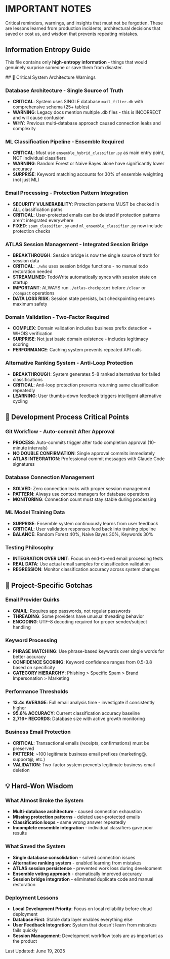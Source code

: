 # IMPORTANT NOTES

Critical reminders, warnings, and insights that must not be forgotten. These are lessons learned from production incidents, architectural decisions that saved or cost us, and wisdom that prevents repeating mistakes.

## Information Entropy Guide

This file contains only **high-entropy information** - things that would genuinely surprise someone or save them from disaster.

<IMPORTANT>
## 🚨 Critical System Architecture Warnings

### Database Architecture - Single Source of Truth
- **CRITICAL**: System uses SINGLE database `mail_filter.db` with comprehensive schema (25+ tables)
- **WARNING**: Legacy docs mention multiple .db files - this is INCORRECT and will cause confusion
- **WHY**: Previous multi-database approach caused connection leaks and complexity

### ML Classification Pipeline - Ensemble Required
- **CRITICAL**: Must use `ensemble_hybrid_classifier.py` as main entry point, NOT individual classifiers
- **WARNING**: Random Forest or Naive Bayes alone have significantly lower accuracy
- **SURPRISE**: Keyword matching accounts for 30% of ensemble weighting (not just ML)

### Email Processing - Protection Pattern Integration
- **SECURITY VULNERABILITY**: Protection patterns MUST be checked in ALL classification paths
- **CRITICAL**: User-protected emails can be deleted if protection patterns aren't integrated everywhere
- **FIXED**: `spam_classifier.py` and `ml_ensemble_classifier.py` now include protection checks

### ATLAS Session Management - Integrated Session Bridge
- **BREAKTHROUGH**: Session bridge is now the single source of truth for session data
- **CRITICAL**: `./who` uses session bridge functions - no manual todo restoration needed
- **STREAMLINED**: TodoWrite automatically syncs with session state on startup
- **IMPORTANT**: ALWAYS run `./atlas-checkpoint` before `/clear` or `/compact` operations
- **DATA LOSS RISK**: Session state persists, but checkpointing ensures maximum safety

### Domain Validation - Two-Factor Required
- **COMPLEX**: Domain validation includes business prefix detection + WHOIS verification
- **SURPRISE**: Not just basic domain existence - includes legitimacy scoring
- **PERFORMANCE**: Caching system prevents repeated API calls

### Alternative Ranking System - Anti-Loop Protection
- **BREAKTHROUGH**: System generates 5-8 ranked alternatives for failed classifications
- **CRITICAL**: Anti-loop protection prevents returning same classification repeatedly
- **LEARNING**: User thumbs-down feedback triggers intelligent alternative cycling

## 🔧 Development Process Critical Points

### Git Workflow - Auto-commit After Approval
- **PROCESS**: Auto-commits trigger after todo completion approval (10-minute intervals)
- **NO DOUBLE CONFIRMATION**: Single approval commits immediately
- **ATLAS INTEGRATION**: Professional commit messages with Claude Code signatures

### Database Connection Management
- **SOLVED**: Zero connection leaks with proper session management
- **PATTERN**: Always use context managers for database operations
- **MONITORING**: Connection count must stay stable during processing

### ML Model Training Data
- **SURPRISE**: Ensemble system continuously learns from user feedback
- **CRITICAL**: User validation responses feed back into training pipeline
- **BALANCE**: Random Forest 40%, Naive Bayes 30%, Keywords 30%

### Testing Philosophy
- **INTEGRATION OVER UNIT**: Focus on end-to-end email processing tests
- **REAL DATA**: Use actual email samples for classification validation
- **REGRESSION**: Monitor classification accuracy across system changes

## 🎯 Project-Specific Gotchas

### Email Provider Quirks
- **GMAIL**: Requires app passwords, not regular passwords
- **THREADING**: Some providers have unusual threading behavior
- **ENCODING**: UTF-8 decoding required for proper sender/subject handling

### Keyword Processing
- **PHRASE MATCHING**: Use phrase-based keywords over single words for better accuracy
- **CONFIDENCE SCORING**: Keyword confidence ranges from 0.5-3.8 based on specificity
- **CATEGORY HIERARCHY**: Phishing > Specific Spam > Brand Impersonation > Marketing

### Performance Thresholds
- **13.4s AVERAGE**: Full email analysis time - investigate if consistently higher
- **95.6% ACCURACY**: Current classification accuracy baseline
- **2,716+ RECORDS**: Database size with active growth monitoring

### Business Email Protection
- **CRITICAL**: Transactional emails (receipts, confirmations) must be preserved
- **PATTERN**: ~100 legitimate business email prefixes (marketing@, support@, etc.)
- **VALIDATION**: Two-factor system prevents legitimate business email deletion

## 💡 Hard-Won Wisdom

### What Almost Broke the System
- **Multi-database architecture** - caused connection exhaustion
- **Missing protection patterns** - deleted user-protected emails
- **Classification loops** - same wrong answer repeatedly
- **Incomplete ensemble integration** - individual classifiers gave poor results

### What Saved the System
- **Single database consolidation** - solved connection issues
- **Alternative ranking system** - enabled learning from mistakes
- **ATLAS session persistence** - prevented work loss during development
- **Ensemble voting approach** - dramatically improved accuracy
- **Session bridge integration** - eliminated duplicate code and manual restoration

### Deployment Lessons
- **Local Development Priority**: Focus on local reliability before cloud deployment
- **Database First**: Stable data layer enables everything else
- **User Feedback Integration**: System that doesn't learn from mistakes fails quickly
- **Session Management**: Development workflow tools are as important as the product

Last Updated: June 19, 2025
</IMPORTANT>
